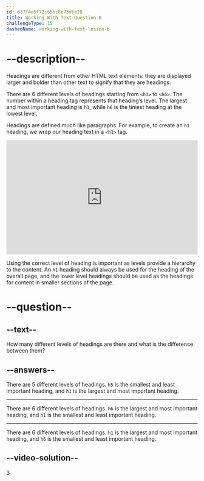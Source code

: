 ```yaml
---
id: 637f4e5f72c65bc8e73dfe28
title: Working With Text Question B
challengeType: 15
dashedName: working-with-text-lesson-b
---
```

# --description--

Headings are different from other HTML text elements: they are displayed larger and bolder than other text to signify that they are headings.

There are 6 different levels of headings starting from `<h1>` to `<h6>`. The number within a heading tag represents that heading’s level. The largest and most important heading is `h1`, while `h6` is the tiniest heading at the lowest level.

Headings are defined much like paragraphs. For example, to create an `h1` heading, we wrap our heading text in a `<h1>` tag.

<iframe allowfullscreen="true" allowpaymentrequest="true" allowtransparency="true" class="cp_embed_iframe " frameborder="0" height="300" width="100%" name="cp_embed_3" scrolling="no" src="https://codepen.io/TheOdinProjectExamples/embed/LYLPLbg?height=300&amp;theme-id=dark&amp;default-tab=html%2Cresult&amp;slug-hash=LYLPLbg&amp;user=TheOdinProjectExamples&amp;name=cp_embed_3" style="width: 100%; overflow:hidden; display:block;" title="CodePen Embed" loading="lazy" id="cp_embed_LYLPLbg"></iframe>

Using the correct level of heading is important as levels provide a hierarchy to the content. An `h1` heading should always be used for the heading of the overall page, and the lower level headings should be used as the headings for content in smaller sections of the page.

# --question--
## --text--

How many different levels of headings are there and what is the difference between them?

## --answers--

There are 5 different levels of headings. `h5` is the smallest and least important heading, and `h1` is the largest and most important heading.

---

There are 6 different levels of headings. `h6` is the largest and most important heading, and `h1` is the smallest and least important heading.

---

There are 6 different levels of headings. `h1` is the largest and most important heading, and `h6` is the smallest and least important heading.

## --video-solution--

3

